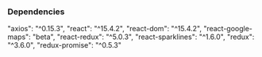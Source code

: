 ### Dependencies
  "axios": "^0.15.3",
  "react": "^15.4.2",
  "react-dom": "^15.4.2",
  "react-google-maps": "beta",
  "react-redux": "^5.0.3",
  "react-sparklines": "^1.6.0",
  "redux": "^3.6.0",
  "redux-promise": "^0.5.3"
